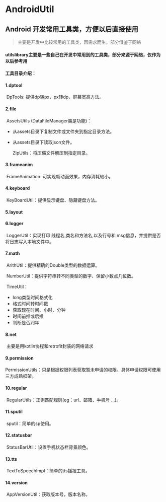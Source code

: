 # AndroidUtil
## Android 开发常用工具类，方便以后直接使用
>主要是开发中比较常用的工具类，因需求而生，部分借鉴于网络
#### utilslibrary主要是一些自己在开发中常用到的工具类，部分来源于网络，仅作为以后参考用
#### 工具目录介绍：

#### 1.dptool

​	DpTools: 提供dp转px，px转dp，屏幕宽高方法。

#### 2.file

​	AssetsUtils (DataFileManager类是功能)：

- 从assets目录下复制文件或文件夹到指定目录方法。
- 从assets目录下读取json文件。

  ZipUtils：将压缩文件解压到指定目录。

#### 3.frameanim

​	FrameAnimation: 可实现帧动画效果，内存消耗较小。

#### 4.keyboard

​	KeyBoardUtil：提供显示键盘、隐藏键盘方法。

#### 5.layout

#### 6.logger

​	LoggerUtil：实现打印 线程名,类名和方法名,以及行号和 msg信息，并提供是否将日志写入本地文件中。

#### 7.math

​	ArithUtil：提供精确的Double类型的数据运算。

​	NumberUtil：提供字符串转不同类型的数字、保留小数点几位数。

​	TimeUtil：

- long类型时间格式化
- 格式时间转时间戳
- 获取现在时间、小时、分钟
- 时间前推或后推
- 判断是否润年

#### 8.net

​	主要是用kotlin协程和retrofit封装的网络请求

#### 9.permission

​	PermissionUtils：只是根据权限列表获取暂未申请的权限。具体申请权限可使用三方成熟框架。

#### 10.regular

​	RegularUtils：正则匹配规则(eg：url、邮箱、手机号 ...)。

#### 11.sputil

​	sputil：简单的sp使用。

#### 12.statusbar

​	StatusBarUtil：设置手机状态栏背景颜色。

#### 13.tts

​	TextToSpeechImpl：简单的tts播报工具。

#### 14.version

​	AppVersionUtil：获取版本号，版本名称，















